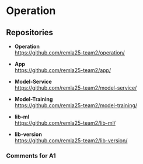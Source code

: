 # Operation

## Repositories

- **Operation**  
  https://github.com/remla25-team2/operation/

- **App**  
  https://github.com/remla25-team2/app/  

- **Model-Service**  
  https://github.com/remla25-team2/model-service/  

- **Model-Training**  
  https://github.com/remla25-team2/model-training/  

- **lib-ml**  
  https://github.com/remla25-team2/lib-ml/ 

- **lib-version**  
  https://github.com/remla25-team2/lib-version/  

### Comments for A1

